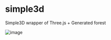 # simple3d
Simple3D wrapper of Three.js + Generated forest

![image](https://user-images.githubusercontent.com/43071857/170820240-36ef42a6-1c5a-47b6-83fb-3d8d2a7e4eb8.png)

